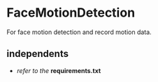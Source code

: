 # FaceMotionDetection
For face motion detection and record motion data.

## independents
- *refer to the* **requirements.txt**
